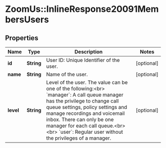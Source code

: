 # ZoomUs::InlineResponse20091MembersUsers

## Properties
Name | Type | Description | Notes
------------ | ------------- | ------------- | -------------
**id** | **String** | User ID: Unique Identifier of the user. | [optional] 
**name** | **String** | Name of the user. | [optional] 
**level** | **String** | Level of the user. The value can be one of the following:&lt;br&gt; &#x60;manager&#x60;: A call queue manager has the privilege to change call queue settings, policy settings and manage recordings and voicemail inbox. There can only be one manager for each call queue.&lt;br&gt;&lt;br&gt; &#x60;user&#x60;: Regular user without the privileges of a manager. | [optional] 


